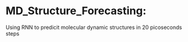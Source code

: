 # MD_Structure_Forecasting:

Using RNN to predicit molecular dynamic structures in 20 picoseconds steps 
